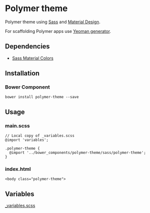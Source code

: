 # Polymer theme

Polymer theme using [Sass](http://sass-lang.com) and [Material Design](http://www.google.com/design/).

For scaffolding Polymer apps use [Yeoman generator](https://github.com/yeoman/generator-polymer).

## Dependencies

- [Sass Material Colors](https://github.com/minusfive/sass-material-colors)

## Installation

### Bower Component

```
bower install polymer-theme --save
```

## Usage

### main.scss

```
// Local copy of _variables.scss
@import 'variables';

.polymer-theme {
  @import '../bower_components/polymer-theme/sass/polymer-theme';
}
```

### index.html

```
<body class="polymer-theme">
```

## Variables

[_variables.scss](https://github.com/StartPolymer/polymer-theme/blob/master/sass/_variables.scss)
